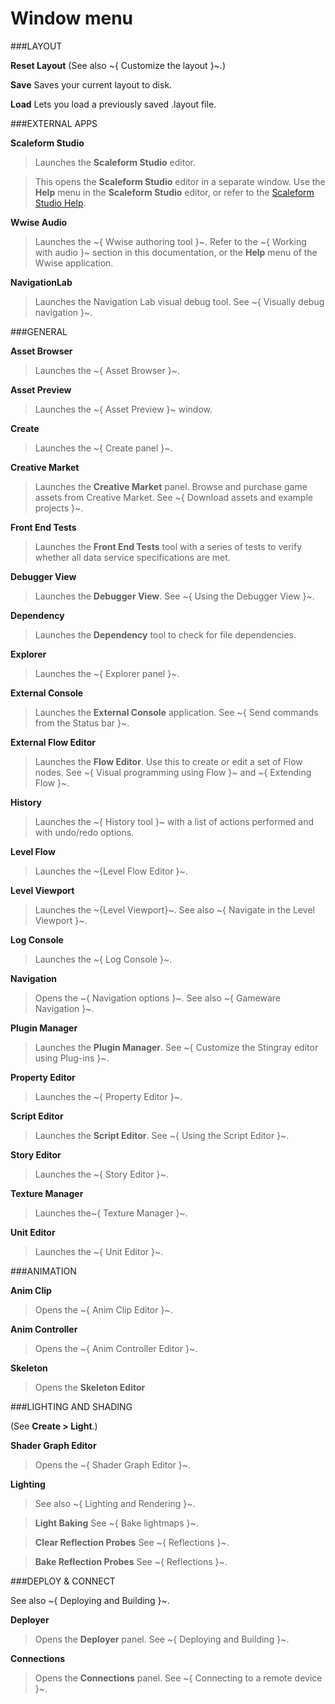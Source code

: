 # Window menu

###LAYOUT

**Reset Layout** (See also ~{ Customize the layout }~.)

**Save** Saves your current layout to disk.

**Load** Lets you load a previously saved .layout file.

###EXTERNAL APPS

**Scaleform Studio**

>Launches the **Scaleform Studio** editor.

>This opens the **Scaleform Studio** editor in a separate window. Use the **Help** menu in the **Scaleform Studio** editor, or refer to the [Scaleform Studio Help](www.autodesk.com/scaleformstudio-help).

**Wwise Audio**

>Launches the ~{ Wwise authoring tool }~. Refer to the ~{ Working with audio }~ section in this documentation, or the **Help** menu of the Wwise application.

**NavigationLab**

>Launches the Navigation Lab visual debug tool. See ~{ Visually debug navigation }~.

###GENERAL

**Asset Browser**

>Launches the ~{ Asset Browser }~.

**Asset Preview**

>Launches the ~{ Asset Preview }~ window.

**Create**

>Launches the ~{ Create panel }~.

**Creative Market**

>Launches the **Creative Market** panel. Browse and purchase game assets from Creative Market.  See ~{ Download assets and example projects }~.

**Front End Tests**

>Launches the **Front End Tests** tool with a series of tests to verify whether all data service specifications are met.

**Debugger View**

>Launches the **Debugger View**. See ~{ Using the Debugger View }~.

**Dependency**

>Launches the **Dependency** tool to check for file dependencies. <!-- TODO: Link to video tutorial when it's ready -->

**Explorer**

>Launches the ~{ Explorer panel }~.

**External Console**

>Launches the **External Console** application. See ~{ Send commands from the Status bar }~.

**External Flow Editor**

>Launches the **Flow Editor**. Use this to create or edit a set of Flow nodes. See ~{ Visual programming using Flow }~ and ~{ Extending Flow }~.

**History**

>Launches the ~{ History tool }~ with a list of actions performed and with undo/redo options.

**Level Flow**

>Launches the ~{Level Flow Editor }~.

**Level Viewport**

>Launches the ~{Level Viewport}~. See also ~{ Navigate in the Level Viewport }~.

**Log Console**

>Launches the ~{ Log Console }~.

**Navigation**

>Opens the ~{ Navigation options }~. See also ~{ Gameware Navigation }~.

**Plugin Manager**

>Launches the **Plugin Manager**. See ~{ Customize the Stingray editor using Plug-ins }~.

**Property Editor**

>Launches the ~{ Property Editor }~.

**Script Editor**

>Launches the **Script Editor**. See ~{ Using the Script Editor }~.

**Story Editor**

>Launches the ~{ Story Editor }~.

**Texture Manager**

>Launches the~{ Texture Manager }~.

**Unit Editor**

>Launches the ~{ Unit Editor }~.

###ANIMATION

**Anim Clip**

>Opens the ~{ Anim Clip Editor }~.

**Anim Controller**

>Opens the ~{ Anim Controller Editor }~.

**Skeleton**

>Opens the **Skeleton Editor**

###LIGHTING AND SHADING

(See **Create > Light**.)

**Shader Graph Editor**

>Opens the ~{ Shader Graph Editor }~.

**Lighting**

>See also ~{ Lighting and Rendering }~.

>**Light Baking** See ~{ Bake lightmaps }~.

>**Clear Reflection Probes** See ~{ Reflections }~.

>**Bake Reflection Probes** See ~{ Reflections }~.

###DEPLOY & CONNECT

See also ~{ Deploying and Building }~.

**Deployer**

>Opens the **Deployer** panel. See ~{ Deploying and Building }~.

**Connections**

>Opens the **Connections** panel. See ~{ Connecting to a remote device }~.
